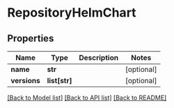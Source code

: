 # RepositoryHelmChart

## Properties
Name | Type | Description | Notes
------------ | ------------- | ------------- | -------------
**name** | **str** |  | [optional] 
**versions** | **list[str]** |  | [optional] 

[[Back to Model list]](../README.md#documentation-for-models) [[Back to API list]](../README.md#documentation-for-api-endpoints) [[Back to README]](../README.md)


